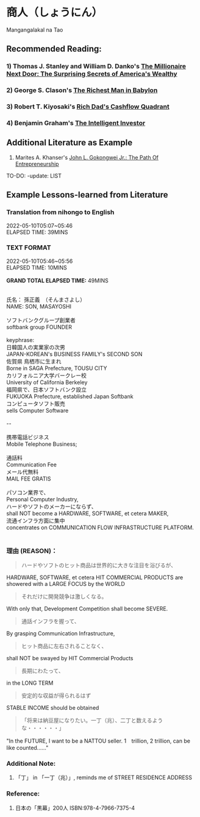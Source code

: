 # 商人（しょうにん）
Mangangalakal na Tao

## Recommended Reading:
### 1) Thomas J. Stanley and William D. Danko's [The Millionaire Next Door: The Surprising Secrets of America's Wealthy]( https://www.amazon.com/Millionaire-Next-Door-Surprising-Americas/dp/1589795474)
### 2) George S. Clason's [The Richest Man in Babylon](https://www.amazon.com/Richest-Man-Babylon-George-Clason/dp/1505339111)
### 3) Robert T. Kiyosaki's [Rich Dad's Cashflow Quadrant](https://www.amazon.com/Rich-Dads-CASHFLOW-Quadrant-Financial/dp/1612680054)
### 4) Benjamin Graham's [The Intelligent Investor](https://www.amazon.com/Intelligent-Investor-Definitive-Investing-Essentials/dp/0060555661)

## Additional Literature as Example
1) Marites A. Khanser's [John L. Gokongwei Jr.: The Path Of Entrepreneurship](https://www.amazon.com/John-L-Gokongwei-Jr-Entrepreneurship/dp/9710358154)

TO-DO: -update: LIST

## Example Lessons-learned from Literature

### Translation from nihongo to English

2022-05-10T05:07~05:46<br/>
ELAPSED TIME: 39MINS<br/>

### TEXT FORMAT
2022-05-10T05:46~05:56<br/>
ELAPSED TIME: 10MINS<br/>
<br/>
<b>GRAND TOTAL ELAPSED TIME:</b> 49MINS<br/>

<br/>
氏名： 孫正義　（そんまさよし）<br/>
NAME: SON, MASAYOSHI<br/>
<br/>
ソフトバンクグループ創業者<br/>
softbank group FOUNDER<br/>
<br/>
keyphrase: <br/>
日韓国人の実業家の次男<br/>
JAPAN-KOREAN's BUSINESS FAMILY's SECOND SON<br/>
佐賀県 鳥栖市に生まれ<br/>
Borne in SAGA Prefecture, TOUSU CITY<br/>
カリフォルニア大学バークレー校<br/>
University of California Berkeley<br/>
福岡県で、日本ソフトバンク設立<br/>
FUKUOKA Prefecture, established Japan Softbank<br/>
コンピュータソフト販売<br/>
sells Computer Software <br/>
<br/>
--<br/>
<br/>
携帯電話ビジネス<br/>
Mobile Telephone Business;<br/>
<br/>
通話料<br/>
Communication Fee<br/>
メール代無料<br/>
MAIL FEE GRATIS<br/>
<br/>
パソコン業界で、<br/>
Personal Computer Industry, <br/>
ハードやソフトのメーカーにならず、<br/>
shall NOT become a HARDWARE, SOFTWARE, et cetera MAKER, <br/>
流通インフラ方面に集中<br/>
concentrates on COMMUNICATION FLOW INFRASTRUCTURE PLATFORM.<br/>
<br/>

### 理由 (REASON)： 
> ハードやソフトのヒット商品は世界的に大きな注目を浴びるが、

HARDWARE, SOFTWARE, et cetera HIT COMMERCIAL PRODUCTS are showered with a LARGE FOCUS by the WORLD

> それだけに開発競争は激しくなる。<br/>

With only that, Development Competition shall become SEVERE.

> 通話インフラを握って、

By grasping Communication Infrastructure,

> ヒット商品に左右されることなく、

shall NOT be swayed by HIT Commercial Products

> 長期にわたって、

in the LONG TERM

> 安定的な収益が得られるはず

STABLE INCOME should be obtained

> 「将来は納豆屋になりたい。一丁（兆）、二丁と数えるような・・・・・・」

"In the FUTURE, I want to be a NATTOU seller. 1　trillion, 2 trillion, can be like counted......"<br/>

### Additional Note:
1) 「丁」 in 「一丁（兆）」, reminds me of STREET RESIDENCE ADDRESS

### Reference:
1) 日本の「黒幕」200人
ISBN:978-4-7966-7375-4
